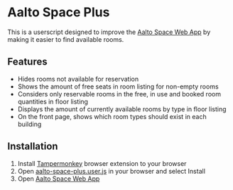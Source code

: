 # Aalto Space Plus
This is a userscript designed to improve the [Aalto Space Web App](https://booking.aalto.fi/aaltospace/) by making it easier to find available rooms.
## Features
- Hides rooms not available for reservation
- Shows the amount of free seats in room listing for non-empty rooms
- Considers only reservable rooms in the free, in use and booked room quantities in floor listing
- Displays the amount of currently available rooms by type in floor listing
- On the front page, shows which room types should exist in each building
## Installation
1. Install [Tampermonkey](https://www.tampermonkey.net) browser extension to your browser
2. Open [aalto-space-plus.user.js](https://github.com/naatula/aalto-space-plus/raw/master/aalto-space-plus.user.js) in your browser and select Install
3. Open [Aalto Space Web App](https://booking.aalto.fi/aaltospace/)
